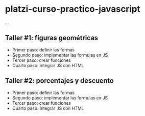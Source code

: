 # platzi-curso-practico-javascript


...


## Taller #1: figuras geométricas

- Primer paso: definir las formas
- Segundo paso: implementar las formulas en JS
- Tercer paso: crear funciones
- Cuarto paso: integrar JS con HTML


## Taller #2: porcentajes y descuento

- Primer paso: definir las formas
- Segundo paso: implementar las formulas en JS
- Tercer paso: crear funciones
- Cuarto paso: integrar JS con HTML